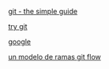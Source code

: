 [git - the simple guide](http://rogerdudler.github.com/git-guide/)

[try git](http://try.github.com)

[google](https://www.google.es/)

[un modelo de ramas git flow](http://nvie.com/posts/a-successful-git-branching-model/)
